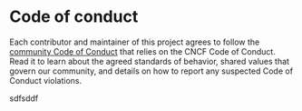 # Code of conduct

Each contributor and maintainer of this project agrees to follow the [community Code of Conduct](https://github.com/kyma-project/community/blob/master/CODE_OF_CONDUCT.md) that relies on the CNCF Code of Conduct. Read it to learn about the agreed standards of behavior, shared values that govern our community, and details on how to report any suspected Code of Conduct violations.

sdfsddf
